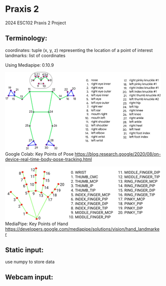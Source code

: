 # Praxis 2
2024 ESC102 Praxis 2 Project

## Terminology:
coordinates: tuple (x, y, z) representing the location of a point of interest
landmarks: list of coordinates

Using Mediapipe: 0.10.9

![Pose Landmarks](https://github.com/LeeeonFan/Praxis2/blob/main/src/resources/pose-landmarks.jpg?raw=true)
Google Colab: Key Points of Pose
 https://blog.research.google/2020/08/on-device-real-time-body-pose-tracking.html

![Hand Landmarks](https://github.com/LeeeonFan/Praxis2/blob/main/src/resources/hand-landmarks.png?raw=true)
MediaPipe: Key Points of Hand
https://developers.google.com/mediapipe/solutions/vision/hand_landmarker

## Static input:
use numpy to store data

## Webcam input:

